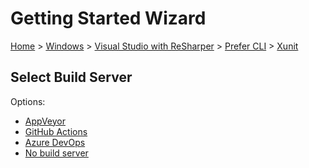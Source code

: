 # Getting Started Wizard

[Home](/docs/wiz/readme.md) > [Windows](Windows.md) > [Visual Studio with ReSharper](Windows_VisualStudioWithReSharper.md) > [Prefer CLI](Windows_VisualStudioWithReSharper_Cli.md) > [Xunit](Windows_VisualStudioWithReSharper_Cli_Xunit.md)

## Select Build Server

Options:
 * [AppVeyor](Windows_VisualStudioWithReSharper_Cli_Xunit_AppVeyor.md)
 * [GitHub Actions](Windows_VisualStudioWithReSharper_Cli_Xunit_GitHubActions.md)
 * [Azure DevOps](Windows_VisualStudioWithReSharper_Cli_Xunit_AzureDevOps.md)
 * [No build server](Windows_VisualStudioWithReSharper_Cli_Xunit_None.md)
